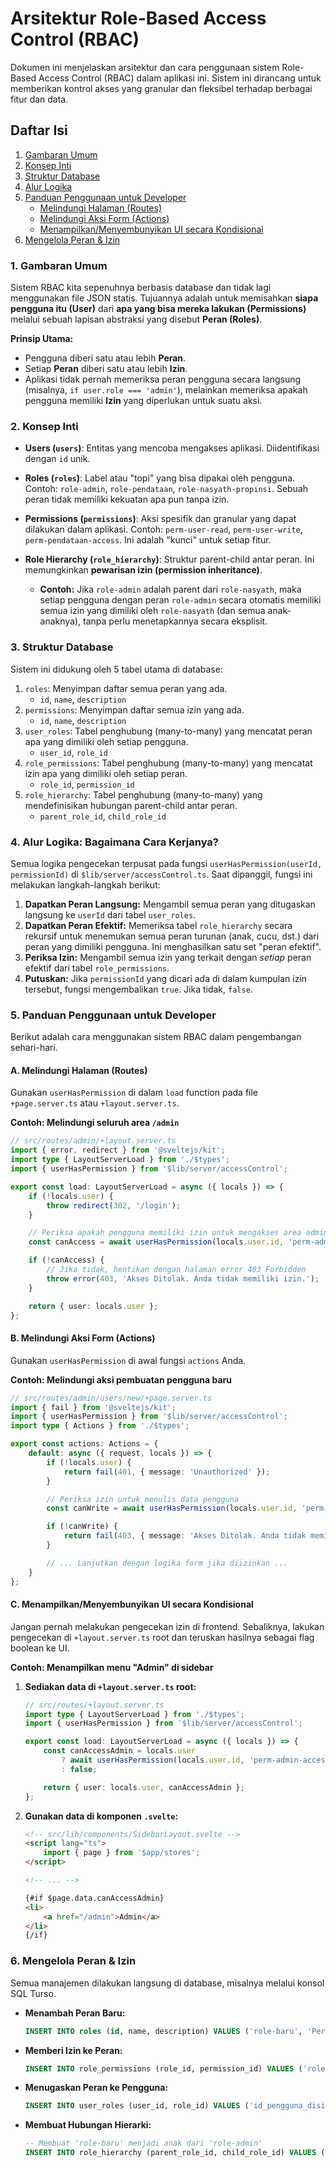 # Arsitektur Role-Based Access Control (RBAC)

Dokumen ini menjelaskan arsitektur dan cara penggunaan sistem Role-Based Access Control (RBAC) dalam aplikasi ini. Sistem ini dirancang untuk memberikan kontrol akses yang granular dan fleksibel terhadap berbagai fitur dan data.

## Daftar Isi

1.  [Gambaran Umum](#1-gambaran-umum)
2.  [Konsep Inti](#2-konsep-inti)
3.  [Struktur Database](#3-struktur-database)
4.  [Alur Logika](#4-alur-logika-bagaimana-cara-kerjanya)
5.  [Panduan Penggunaan untuk Developer](#5-panduan-penggunaan-untuk-developer)
    - [Melindungi Halaman (Routes)](#a-melindungi-halaman-routes)
    - [Melindungi Aksi Form (Actions)](#b-melindungi-aksi-form-actions)
    - [Menampilkan/Menyembunyikan UI secara Kondisional](#c-menampilkanmenyembunyikan-ui-secara-kondisional)
6.  [Mengelola Peran & Izin](#6-mengelola-peran--izin)

### 1. Gambaran Umum

Sistem RBAC kita sepenuhnya berbasis database dan tidak lagi menggunakan file JSON statis. Tujuannya adalah untuk memisahkan **siapa pengguna itu (User)** dari **apa yang bisa mereka lakukan (Permissions)** melalui sebuah lapisan abstraksi yang disebut **Peran (Roles)**.

**Prinsip Utama:**

- Pengguna diberi satu atau lebih **Peran**.
- Setiap **Peran** diberi satu atau lebih **Izin**.
- Aplikasi tidak pernah memeriksa peran pengguna secara langsung (misalnya, `if user.role === 'admin'`), melainkan memeriksa apakah pengguna memiliki **Izin** yang diperlukan untuk suatu aksi.

### 2. Konsep Inti

- **Users (`users`)**: Entitas yang mencoba mengakses aplikasi. Diidentifikasi dengan `id` unik.

- **Roles (`roles`)**: Label atau "topi" yang bisa dipakai oleh pengguna. Contoh: `role-admin`, `role-pendataan`, `role-nasyath-propinsi`. Sebuah peran tidak memiliki kekuatan apa pun tanpa izin.

- **Permissions (`permissions`)**: Aksi spesifik dan granular yang dapat dilakukan dalam aplikasi. Contoh: `perm-user-read`, `perm-user-write`, `perm-pendataan-access`. Ini adalah "kunci" untuk setiap fitur.

- **Role Hierarchy (`role_hierarchy`)**: Struktur parent-child antar peran. Ini memungkinkan **pewarisan izin (permission inheritance)**.
  - **Contoh:** Jika `role-admin` adalah parent dari `role-nasyath`, maka setiap pengguna dengan peran `role-admin` secara otomatis memiliki semua izin yang dimiliki oleh `role-nasyath` (dan semua anak-anaknya), tanpa perlu menetapkannya secara eksplisit.

### 3. Struktur Database

Sistem ini didukung oleh 5 tabel utama di database:

1.  `roles`: Menyimpan daftar semua peran yang ada.
    - `id`, `name`, `description`
2.  `permissions`: Menyimpan daftar semua izin yang ada.
    - `id`, `name`, `description`
3.  `user_roles`: Tabel penghubung (many-to-many) yang mencatat peran apa yang dimiliki oleh setiap pengguna.
    - `user_id`, `role_id`
4.  `role_permissions`: Tabel penghubung (many-to-many) yang mencatat izin apa yang dimiliki oleh setiap peran.
    - `role_id`, `permission_id`
5.  `role_hierarchy`: Tabel penghubung (many-to-many) yang mendefinisikan hubungan parent-child antar peran.
    - `parent_role_id`, `child_role_id`

### 4. Alur Logika: Bagaimana Cara Kerjanya?

Semua logika pengecekan terpusat pada fungsi `userHasPermission(userId, permissionId)` di `$lib/server/accessControl.ts`. Saat dipanggil, fungsi ini melakukan langkah-langkah berikut:

1.  **Dapatkan Peran Langsung:** Mengambil semua peran yang ditugaskan langsung ke `userId` dari tabel `user_roles`.
2.  **Dapatkan Peran Efektif:** Memeriksa tabel `role_hierarchy` secara rekursif untuk menemukan semua peran turunan (anak, cucu, dst.) dari peran yang dimiliki pengguna. Ini menghasilkan satu set "peran efektif".
3.  **Periksa Izin:** Mengambil semua izin yang terkait dengan _setiap_ peran efektif dari tabel `role_permissions`.
4.  **Putuskan:** Jika `permissionId` yang dicari ada di dalam kumpulan izin tersebut, fungsi mengembalikan `true`. Jika tidak, `false`.

### 5. Panduan Penggunaan untuk Developer

Berikut adalah cara menggunakan sistem RBAC dalam pengembangan sehari-hari.

#### A. Melindungi Halaman (Routes)

Gunakan `userHasPermission` di dalam `load` function pada file `+page.server.ts` atau `+layout.server.ts`.

**Contoh: Melindungi seluruh area `/admin`**

```typescript
// src/routes/admin/+layout.server.ts
import { error, redirect } from '@sveltejs/kit';
import type { LayoutServerLoad } from './$types';
import { userHasPermission } from '$lib/server/accessControl';

export const load: LayoutServerLoad = async ({ locals }) => {
	if (!locals.user) {
		throw redirect(302, '/login');
	}

	// Periksa apakah pengguna memiliki izin untuk mengakses area admin
	const canAccess = await userHasPermission(locals.user.id, 'perm-admin-access');

	if (!canAccess) {
		// Jika tidak, hentikan dengan halaman error 403 Forbidden
		throw error(403, 'Akses Ditolak. Anda tidak memiliki izin.');
	}

	return { user: locals.user };
};
```

#### B. Melindungi Aksi Form (Actions)

Gunakan `userHasPermission` di awal fungsi `actions` Anda.

**Contoh: Melindungi aksi pembuatan pengguna baru**

```typescript
// src/routes/admin/users/new/+page.server.ts
import { fail } from '@sveltejs/kit';
import { userHasPermission } from '$lib/server/accessControl';
import type { Actions } from './$types';

export const actions: Actions = {
	default: async ({ request, locals }) => {
		if (!locals.user) {
			return fail(401, { message: 'Unauthorized' });
		}

		// Periksa izin untuk menulis data pengguna
		const canWrite = await userHasPermission(locals.user.id, 'perm-user-write');

		if (!canWrite) {
			return fail(403, { message: 'Akses Ditolak. Anda tidak memiliki izin.' });
		}

		// ... Lanjutkan dengan logika form jika diizinkan ...
	}
};
```

#### C. Menampilkan/Menyembunyikan UI secara Kondisional

Jangan pernah melakukan pengecekan izin di frontend. Sebaliknya, lakukan pengecekan di `+layout.server.ts` root dan teruskan hasilnya sebagai flag boolean ke UI.

**Contoh: Menampilkan menu "Admin" di sidebar**

1.  **Sediakan data di `+layout.server.ts` root:**

    ```typescript
    // src/routes/+layout.server.ts
    import type { LayoutServerLoad } from './$types';
    import { userHasPermission } from '$lib/server/accessControl';

    export const load: LayoutServerLoad = async ({ locals }) => {
    	const canAccessAdmin = locals.user
    		? await userHasPermission(locals.user.id, 'perm-admin-access')
    		: false;

    	return { user: locals.user, canAccessAdmin };
    };
    ```

2.  **Gunakan data di komponen `.svelte`:**

    ```html
    <!-- src/lib/components/SidebarLayout.svelte -->
    <script lang="ts">
    	import { page } from '$app/stores';
    </script>

    <!-- ... -->

    {#if $page.data.canAccessAdmin}
    <li>
    	<a href="/admin">Admin</a>
    </li>
    {/if}
    ```

### 6. Mengelola Peran & Izin

Semua manajemen dilakukan langsung di database, misalnya melalui konsol SQL Turso.

- **Menambah Peran Baru:**
  ```sql
  INSERT INTO roles (id, name, description) VALUES ('role-baru', 'Peran Baru', 'Deskripsi peran baru');
  ```
- **Memberi Izin ke Peran:**
  ```sql
  INSERT INTO role_permissions (role_id, permission_id) VALUES ('role-baru', 'perm-user-read');
  ```
- **Menugaskan Peran ke Pengguna:**
  ```sql
  INSERT INTO user_roles (user_id, role_id) VALUES ('id_pengguna_disini', 'role-baru');
  ```
- **Membuat Hubungan Hierarki:**
  ```sql
  -- Membuat 'role-baru' menjadi anak dari 'role-admin'
  INSERT INTO role_hierarchy (parent_role_id, child_role_id) VALUES ('role-admin', 'role-baru');
  ```
